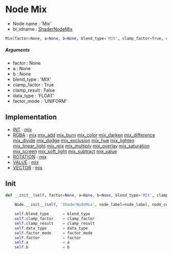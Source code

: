 # Node Mix

- Node name : 'Mix'
- bl_idname : [ShaderNodeMix](https://docs.blender.org/api/current/bpy.types.ShaderNodeMix.html)


``` python
Mix(factor=None, a=None, b=None, blend_type='MIX', clamp_factor=True, clamp_result=False, data_type='FLOAT', factor_mode='UNIFORM', node_label=None, node_color=None, **kwargs)
```
##### Arguments

- factor : None
- a : None
- b : None
- blend_type : 'MIX'
- clamp_factor : True
- clamp_result : False
- data_type : 'FLOAT'
- factor_mode : 'UNIFORM'

## Implementation

- [INT](/docs/GeoNodes/socket_INT.md) : [mix](/docs/GeoNodes/socket_INT.md#mix)
- [RGBA](/docs/GeoNodes/socket_RGBA.md) : [mix](/docs/GeoNodes/socket_RGBA.md#mix) [mix_add](/docs/GeoNodes/socket_RGBA.md#mix_add) [mix_burn](/docs/GeoNodes/socket_RGBA.md#mix_burn) [mix_color](/docs/GeoNodes/socket_RGBA.md#mix_color) [mix_darken](/docs/GeoNodes/socket_RGBA.md#mix_darken) [mix_difference](/docs/GeoNodes/socket_RGBA.md#mix_difference) [mix_divide](/docs/GeoNodes/socket_RGBA.md#mix_divide) [mix_dodge](/docs/GeoNodes/socket_RGBA.md#mix_dodge) [mix_exclusion](/docs/GeoNodes/socket_RGBA.md#mix_exclusion) [mix_hue](/docs/GeoNodes/socket_RGBA.md#mix_hue) [mix_lighten](/docs/GeoNodes/socket_RGBA.md#mix_lighten) [mix_linear_light](/docs/GeoNodes/socket_RGBA.md#mix_linear_light) [mix_mix](/docs/GeoNodes/socket_RGBA.md#mix_mix) [mix_multiply](/docs/GeoNodes/socket_RGBA.md#mix_multiply) [mix_overlay](/docs/GeoNodes/socket_RGBA.md#mix_overlay) [mix_saturation](/docs/GeoNodes/socket_RGBA.md#mix_saturation) [mix_screen](/docs/GeoNodes/socket_RGBA.md#mix_screen) [mix_soft_light](/docs/GeoNodes/socket_RGBA.md#mix_soft_light) [mix_subtract](/docs/GeoNodes/socket_RGBA.md#mix_subtract) [mix_value](/docs/GeoNodes/socket_RGBA.md#mix_value)
- [ROTATION](/docs/GeoNodes/socket_ROTATION.md) : [mix](/docs/GeoNodes/socket_ROTATION.md#mix)
- [VALUE](/docs/GeoNodes/socket_VALUE.md) : [mix](/docs/GeoNodes/socket_VALUE.md#mix)
- [VECTOR](/docs/GeoNodes/socket_VECTOR.md) : [mix](/docs/GeoNodes/socket_VECTOR.md#mix)

## Init

``` python
def __init__(self, factor=None, a=None, b=None, blend_type='MIX', clamp_factor=True, clamp_result=False, data_type='FLOAT', factor_mode='UNIFORM', node_label=None, node_color=None, **kwargs):

    Node.__init__(self, 'ShaderNodeMix', node_label=node_label, node_color=node_color, **kwargs)

    self.blend_type      = blend_type
    self.clamp_factor    = clamp_factor
    self.clamp_result    = clamp_result
    self.data_type       = data_type
    self.factor_mode     = factor_mode
    self.factor          = factor
    self.a               = a
    self.b               = b
```
